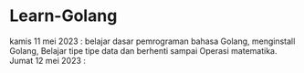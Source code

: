 # Learn-Golang

kamis 11 mei 2023 : belajar dasar pemrograman bahasa Golang, menginstall Golang, Belajar tipe tipe data dan berhenti sampai Operasi matematika.
Jumat 12 mei 2023 :
